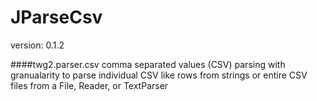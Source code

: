 JParseCsv
==============
version: 0.1.2

####twg2.parser.csv
comma separated values (CSV) parsing with granualarity to parse individual CSV like rows from strings or entire CSV files from a File, Reader, or TextParser
